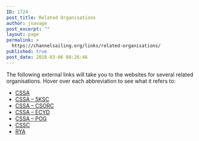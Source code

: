 ```yaml
---
ID: 1724
post_title: Related Organisations
author: jsavage
post_excerpt: ""
layout: page
permalink: >
  https://channelsailing.org/links/related-organisations/
published: true
post_date: 2018-03-06 08:26:46
---
```

The following external links will take you to the websites for several related organisations. Hover over each abbreviation to see what it refers to:
<ul class="xoxo blogroll">
 	<li><a title="The Civil Service Sailing Association is the sailing arm of Civil Service Sports and Leisure (CSSC)" href="http://www.cs-sailing.org/">CSSA</a></li>
 	<li><a title="Five Kingdoms Sailing Club (5KSC) is the Northern Yacht Division of the Civil Service Sailing Association (CSSA)" href="http://www.5ksc.org.uk/main/">CSSA – 5KSC</a></li>
 	<li><a title="The Civil Service Ocean Racing Club is a division of the Civil Service Sailing Association (CSSA)" href="http://www.csorc.org.uk/">CSSA – CSORC</a></li>
 	<li><a title="The East Coast Yacht Division is a division of the CSSA" href="http://www.ecyd.org.uk/">CSSA – ECYD</a></li>
 	<li><a title="The Portsmouth Offshore Group is a division of the CSSA" href="https://pog-cssa.co.uk/">CSSA – POG</a></li>
 	<li><a title="Civil Service Sports and Leisure" href="https://www.cssc.co.uk/">CSSC</a></li>
 	<li><a title="The Royal Yachting Association" href="https://www.rya.org.uk/" target="_blank" rel="noopener">RYA</a></li>
</ul>